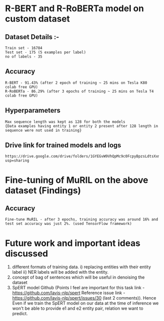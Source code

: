 # R-BERT and R-RoBERTa model on custom dataset

## Dataset Details :-
	Train set - 16784
	Test set - 175 (5 examples per label)
	no of labels - 35

## Accuracy
	R-BERT - 91.43% (after 2 epoch of training ~ 25 mins on Tesla K80 colab free GPU)
	R-RoBERTa - 86.29% (after 3 epochs of training ~ 25 mins on Tesla T4 colab free GPU)

## Hyperparameters
	Max sequence length was kept as 128 for both the models
	{Data examples having entity 1 or entity 2 present after 128 length in sequence were not used in training} 

## Drive link for trained models and logs
	https://drive.google.com/drive/folders/1GYEGvW9VhQpMc9c0FcpyBpzsLdtsXxmg?usp=sharing
	
# Fine-tuning of MuRIL on the above dataset (Findings)

## Accuracy
	Fine-tune MuRIL - after 3 epochs, training accuracy was around 16% and test set accuracy was just 2%. (used TensorFlow framework)
	
# Future work and important ideas discussed 
1) different formats of training data. i) replacing entities with their entity label ii) NER labels will be added with the entity.
2) concept of bag of sentences which will be useful in denoising the dataset
3) SpERT model Github (Points I feel are important for this task link - https://github.com/lavis-nlp/spert Reference issue link - https://github.com/lavis-nlp/spert/issues/30 (last 2 comments)). Hence Even if we train the SpERT model on our data at the time of inference we won't be able to provide e1 and e2 entity pair, relation we want to predict.
